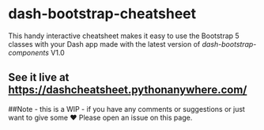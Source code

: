 # dash-bootstrap-cheatsheet

This handy interactive cheatsheet makes it easy to use the Bootstrap 5 classes with your Dash app
made with the latest version of *dash-bootstrap-components* V1.0

## See it live at https://dashcheatsheet.pythonanywhere.com/

##Note - this is a WIP - if you have any comments or suggestions or just want to give some :heart: Please open an issue on this page.